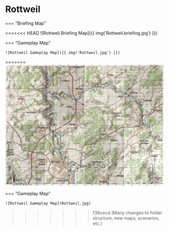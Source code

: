 # Rottweil

=== "Briefing Map"

<<<<<<< HEAD
    ![Rottweil Briefing Map]({{ img('Rottweil.briefing.jpg') }})

=== "Gameplay Map"

    ![Rottweil Gameplay Map]({{ img('Rottweil.jpg') }})
=======
    ![Rottweil Briefing Map](Rottweil.briefing.jpg)

=== "Gameplay Map"

    ![Rottweil Gameplay Map](Rottweil.jpg)
>>>>>>> f38cecd (Many changes to folder structure, new maps, scenarios, etc.)
